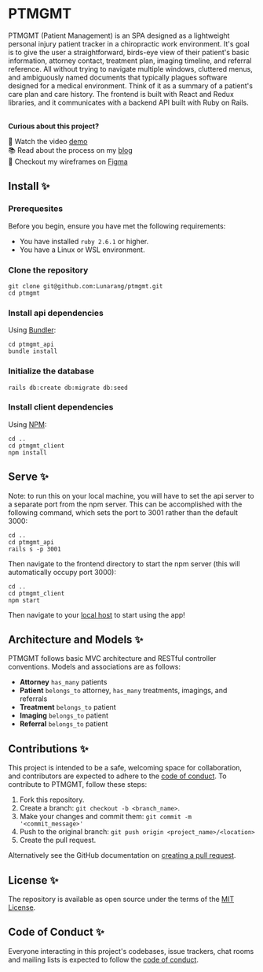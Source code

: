 # PTMGMT

PTMGMT (Patient Management) is an SPA designed as a lightweight personal injury patient tracker in a chiropractic work environment. It's goal is to give the user a straightforward, birds-eye view of their patient's basic information, attorney contact, treatment plan, imaging timeline, and referral reference. All without trying to navigate multiple windows, cluttered menus, and ambiguously named documents that typically plagues software designed for a medical environment. Think of it as a summary of a patient's care plan and care history. The frontend is built with React and Redux libraries, and it communicates with a backend API built with Ruby on Rails.

</br>
<b>Curious about this project?</b>  

:eyes: Watch the video [demo](https://www.loom.com/share/0ec148f01eae4526a5886a6d044d2cf3)  
:books: Read about the process on my [blog](https://codebaby.hashnode.dev/my-first-reactredux-project-ptmgmt)  
:art: Checkout my wireframes on [Figma](https://www.figma.com/file/mesAN7jHePHl5Zr4BnMIsx/PTMGMT?node-id=0%3A1)  

## Install :sparkles:

### Prerequesites
Before you begin, ensure you have met the following requirements:

* You have installed `ruby 2.6.1` or higher.
* You have a Linux or WSL environment.

### Clone the repository

```shell
git clone git@github.com:Lunarang/ptmgmt.git
cd ptmgmt
```

### Install api dependencies

Using [Bundler](https://github.com/bundler/bundler):

```shell
cd ptmgmt_api
bundle install
```

### Initialize the database

```shell
rails db:create db:migrate db:seed
```

### Install client dependencies

Using [NPM](https://github.com/npm):

```shell
cd ..
cd ptmgmt_client
npm install
```

## Serve :sparkles:

Note: to run this on your local machine, you will have to set the api server to a separate port from the npm server.
This can be accomplished with the following command, which sets the port to 3001 rather than the default 3000:

```shell
cd ..
cd ptmgmt_api
rails s -p 3001
```

Then navigate to the frontend directory to start the npm server (this will automatically occupy port 3000):

```shell
cd ..
cd ptmgmt_client
npm start
```

Then navigate to your [local host](http://localhost:3000/) to start using the app!

## Architecture and Models :sparkles:

PTMGMT follows basic MVC architecture and RESTful controller conventions.
Models and associations are as follows:

* <b>Attorney</b> `has_many` patients
* <b>Patient</b> `belongs_to` attorney, `has_many` treatments, imagings, and referrals
* <b>Treatment</b> `belongs_to` patient
* <b>Imaging</b> `belongs_to` patient
* <b>Referral</b> `belongs_to` patient

## Contributions :sparkles:

This project is intended to be a safe, welcoming space for collaboration, and contributors are expected to adhere to the [code of conduct](https://github.com/lunarang/potted_plant_proposals/blob/master/CODE_OF_CONDUCT.md).
To contribute to PTMGMT, follow these steps:

1. Fork this repository.
2. Create a branch: `git checkout -b <branch_name>`.
3. Make your changes and commit them: `git commit -m '<commit_message>'`
4. Push to the original branch: `git push origin <project_name>/<location>`
5. Create the pull request.

Alternatively see the GitHub documentation on [creating a pull request](https://help.github.com/en/github/collaborating-with-issues-and-pull-requests/creating-a-pull-request).

## License :sparkles:

The repository is available as open source under the terms of the [MIT License](https://opensource.org/licenses/MIT).

## Code of Conduct :sparkles:

Everyone interacting in this project's codebases, issue trackers, chat rooms and mailing lists is expected to follow the [code of conduct](https://github.com/lunarang/ptmgmt/CODE_OF_CONDUCT.md).
